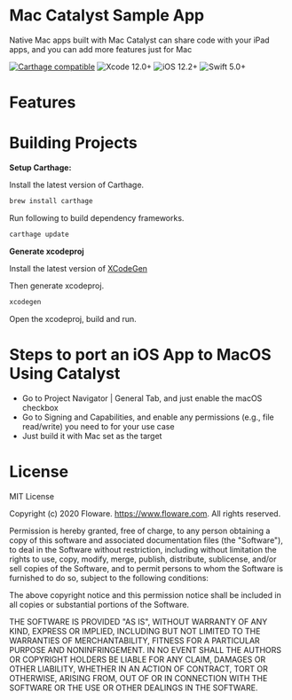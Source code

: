 # Mac Catalyst Sample App
Native Mac apps built with Mac Catalyst can share code with your iPad apps, and you can add more features just for Mac

[![Carthage compatible](https://img.shields.io/badge/Carthage-Compatible-brightgreen.svg?style=flat)](https://github.com/Carthage/Carthage)
![Xcode 12.0+](https://img.shields.io/badge/Xcode-12.2%2B-blue.svg)
![iOS 12.2+](https://img.shields.io/badge/iOS-12.2%2B-blue.svg)
![Swift 5.0+](https://img.shields.io/badge/Swift-5.0%2B-orange.svg)

# Features

# Building Projects
**Setup Carthage:**

Install the latest version of Carthage.
```sh
brew install carthage
```
Run following to build dependency frameworks.
```sh
carthage update
```
**Generate xcodeproj**

Install the latest version of [XCodeGen](https://github.com/yonaskolb/XcodeGen)

Then generate xcodeproj.
```sh
xcodegen
```

Open the xcodeproj, build and run.

# Steps to port an iOS App to MacOS Using Catalyst
- Go to Project Navigator | General Tab, and just enable the macOS checkbox
- Go to Signing and Capabilities, and enable any permissions (e.g., file read/write) you need to for your use case
- Just build it with Mac set as the target

# License

MIT License

Copyright (c) 2020 Floware. https://www.floware.com. All rights reserved.

Permission is hereby granted, free of charge, to any person obtaining a copy
of this software and associated documentation files (the "Software"), to deal
in the Software without restriction, including without limitation the rights
to use, copy, modify, merge, publish, distribute, sublicense, and/or sell
copies of the Software, and to permit persons to whom the Software is
furnished to do so, subject to the following conditions:

The above copyright notice and this permission notice shall be included in all
copies or substantial portions of the Software.

THE SOFTWARE IS PROVIDED "AS IS", WITHOUT WARRANTY OF ANY KIND, EXPRESS OR
IMPLIED, INCLUDING BUT NOT LIMITED TO THE WARRANTIES OF MERCHANTABILITY,
FITNESS FOR A PARTICULAR PURPOSE AND NONINFRINGEMENT. IN NO EVENT SHALL THE
AUTHORS OR COPYRIGHT HOLDERS BE LIABLE FOR ANY CLAIM, DAMAGES OR OTHER
LIABILITY, WHETHER IN AN ACTION OF CONTRACT, TORT OR OTHERWISE, ARISING FROM,
OUT OF OR IN CONNECTION WITH THE SOFTWARE OR THE USE OR OTHER DEALINGS IN THE
SOFTWARE.
